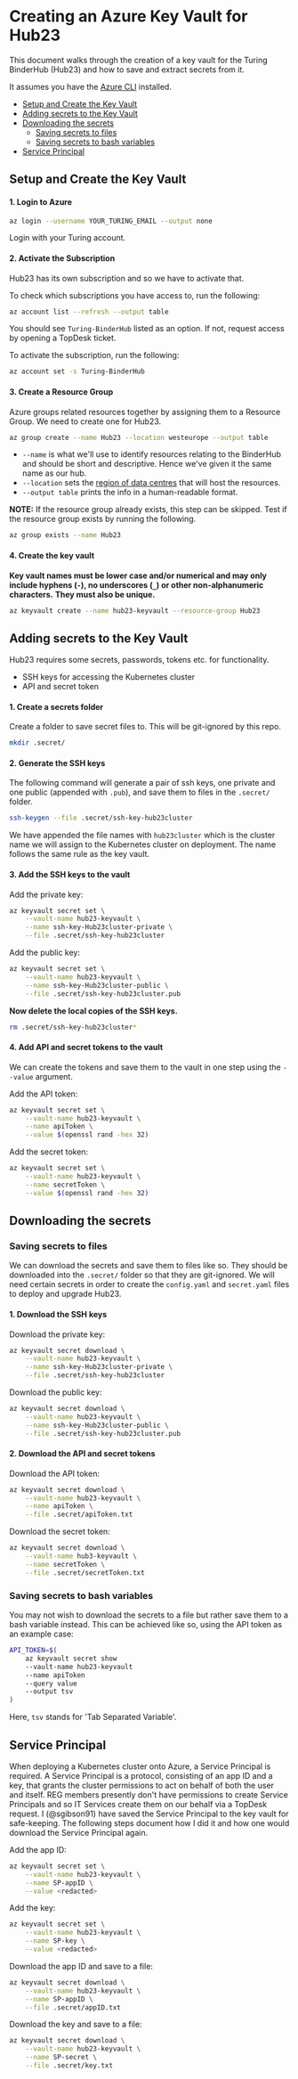 # Creating an Azure Key Vault for Hub23

This document walks through the creation of a key vault for the Turing BinderHub (Hub23) and how to save and extract secrets from it.

It assumes you have the [Azure CLI](https://docs.microsoft.com/en-us/cli/azure/install-azure-cli?view=azure-cli-latest) installed.

- [Setup and Create the Key Vault](#setup-and-create-the-key-vault)
- [Adding secrets to the Key Vault](#adding-secrets-to-the-key-vault)
- [Downloading the secrets](#downloading-the-secrets)
  - [Saving secrets to files](#saving-secrets-to-files)
  - [Saving secrets to bash variables](#saving-secrets-to-bash-variables)
- [Service Principal](#service-principal)

## Setup and Create the Key Vault

#### 1. Login to Azure

```bash
az login --username YOUR_TURING_EMAIL --output none
```

Login with your Turing account.

#### 2. Activate the Subscription

Hub23 has its own subscription and so we have to activate that.

To check which subscriptions you have access to, run the following:

```bash
az account list --refresh --output table
```

You should see `Turing-BinderHub` listed as an option.
If not, request access by opening a TopDesk ticket.

To activate the subscription, run the following:

```bash
az account set -s Turing-BinderHub
```

#### 3. Create a Resource Group

Azure groups related resources together by assigning them to a Resource Group.
We need to create one for Hub23.

```bash
az group create --name Hub23 --location westeurope --output table
```

* `--name` is what we'll use to identify resources relating to the BinderHub and should be short and descriptive.
  Hence we've given it the same name as our hub.
* `--location` sets the [region of data centres](https://azure.microsoft.com/en-gb/global-infrastructure/locations/) that will host the resources.
* `--output table` prints the info in a human-readable format.

**NOTE:** If the resource group already exists, this step can be skipped.
Test if the resource group exists by running the following.

```bash
az group exists --name Hub23
```

#### 4. Create the key vault

**Key vault names must be lower case and/or numerical and may only include hyphens (`-`), no underscores (`_`) or other non-alphanumeric characters.**
**They must also be unique.**

```bash
az keyvault create --name hub23-keyvault --resource-group Hub23
```

## Adding secrets to the Key Vault

Hub23 requires some secrets, passwords, tokens etc. for functionality.

* SSH keys for accessing the Kubernetes cluster
* API and secret token

#### 1. Create a secrets folder

Create a folder to save secret files to. This will be git-ignored by this repo.

```bash
mkdir .secret/
```

#### 2. Generate the SSH keys

The following command will generate a pair of ssh keys, one private and one public (appended with `.pub`), and save them to files in the `.secret/` folder.

```bash
ssh-keygen --file .secret/ssh-key-hub23cluster
```

We have appended the file names with `hub23cluster` which is the cluster name we will assign to the Kubernetes cluster on deployment.
The name follows the same rule as the key vault.

#### 3. Add the SSH keys to the vault

Add the private key:

```bash
az keyvault secret set \
    --vault-name hub23-keyvault \
    --name ssh-key-Hub23cluster-private \
    --file .secret/ssh-key-hub23cluster
```

Add the public key:

```bash
az keyvault secret set \
    --vault-name hub23-keyvault \
    --name ssh-key-Hub23cluster-public \
    --file .secret/ssh-key-hub23cluster.pub
```

**Now delete the local copies of the SSH keys.**

```bash
rm .secret/ssh-key-hub23cluster*
```

#### 4. Add API and secret tokens to the vault

We can create the tokens and save them to the vault in one step using the `--value` argument.

Add the API token:

```bash
az keyvault secret set \
    --vault-name hub23-keyvault \
    --name apiToken \
    --value $(openssl rand -hex 32)
```

Add the secret token:

```bash
az keyvault secret set \
    --vault-name hub23-keyvault \
    --name secretToken \
    --value $(openssl rand -hex 32)
```

## Downloading the secrets

### Saving secrets to files

We can download the secrets and save them to files like so.
They should be downloaded into the `.secret/` folder so that they are git-ignored.
We will need certain secrets in order to create the `config.yaml` and `secret.yaml` files to deploy and upgrade Hub23.

#### 1. Download the SSH keys

Download the private key:

```bash
az keyvault secret download \
    --vault-name hub23-keyvault \
    --name ssh-key-Hub23cluster-private \
    --file .secret/ssh-key-hub23cluster
```

Download the public key:

```bash
az keyvault secret download \
    --vault-name hub23-keyvault \
    --name ssh-key-Hub23cluster-public \
    --file .secret/ssh-key-hub23cluster.pub
```

#### 2. Download the API and secret tokens

Download the API token:

```bash
az keyvault secret download \
    --vault-name hub23-keyvault \
    --name apiToken \
    --file .secret/apiToken.txt
```

Download the secret token:

```bash
az keyvault secret download \
    --vault-name hub3-keyvault \
    --name secretToken \
    --file .secret/secretToken.txt
```

### Saving secrets to bash variables

You may not wish to download the secrets to a file but rather save them to a bash variable instead.
This can be achieved like so, using the API token as an example case:

```bash
API_TOKEN=$(
    az keyvault secret show
    --vault-name hub23-keyvault
    --name apiToken
    --query value
    --output tsv
)
```

Here, `tsv` stands for 'Tab Separated Variable'.

## Service Principal

When deploying a Kubernetes cluster onto Azure, a Service Principal is required.
A Service Principal is a protocol, consisting of an app ID and a key, that grants the cluster permissions to act on behalf of both the user and itself.
REG members presently don't have permissions to create Service Principals and so IT Services create them on our behalf via a TopDesk request.
I (@sgibson91) have saved the Service Principal to the key vault for safe-keeping.
The following steps document how I did it and how one would download the Service Principal again.

Add the app ID:

```bash
az keyvault secret set \
    --vault-name hub23-keyvault \
    --name SP-appID \
    --value <redacted>
```

Add the key:

```bash
az keyvault secret set \
    --vault-name hub23-keyvault \
    --name SP-key \
    --value <redacted>
```

Download the app ID and save to a file:

```bash
az keyvault secret download \
    --vault-name hub23-keyvault \
    --name SP-appID \
    --file .secret/appID.txt
```

Download the key and save to a file:

```bash
az keyvault secret download \
    --vault-name hub23-keyvault \
    --name SP-secret \
    --file .secret/key.txt
```
